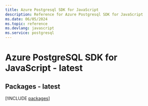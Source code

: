 ```yaml
---
title: Azure Postgresql SDK for JavaScript
description: Reference for Azure Postgresql SDK for JavaScript
ms.date: 06/05/2024
ms.topic: reference
ms.devlang: javascript
ms.service: postgresql
---
```

# Azure PostgreSQL SDK for JavaScript - latest
## Packages - latest
[!INCLUDE [packages](postgresql-index.md)]